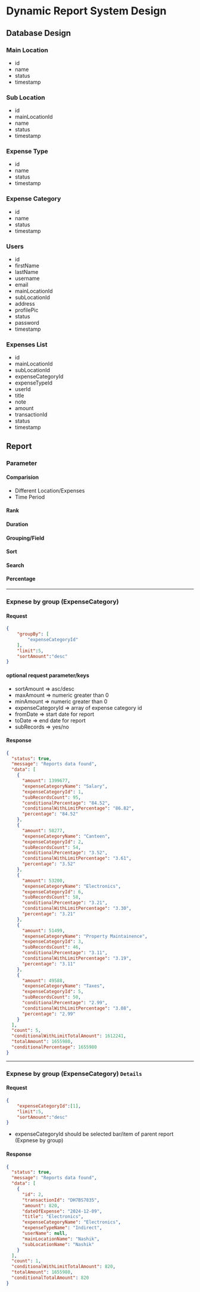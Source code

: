 # Dynamic Report System Design

## Database Design

### Main Location

* id
* name
* status
* timestamp

### Sub Location

* id
* mainLocationId
* name
* status
* timestamp

### Expense Type

* id
* name
* status
* timestamp

### Expense Category

* id
* name
* status
* timestamp

### Users

* id
* firstName
* lastName
* username
* email
* mainLocationId
* subLocationId
* address
* profilePic
* status
* password
* timestamp

### Expenses List

* id
* mainLocationId
* subLocationId
* expenseCategoryId
* expenseTypeId
* userId
* title
* note
* amount
* transactionId
* status
* timestamp 

## Report

### Parameter

#### Comparision 

* Different Location/Expenses
* Time Period

#### Rank

#### Duration

#### Grouping/Field

#### Sort

#### Search

#### Percentage

---

### Expnese by group (ExpenseCategory)

#### Request

```json
{
    "groupBy": [
        "expenseCategoryId"
    ],
    "limit":5,
    "sortAmount":"desc"
}
```

####  optional request parameter/keys

* sortAmount => asc/desc
* maxAmount => numeric greater than 0
* minAmount => numeric greater than 0 
* expenseCategoryId => array of expense category id
* fromDate => start date for report
* toDate => end date for report
* subRecords => yes/no

#### Response

```json
{
  "status": true,
  "message": "Reports data found",
  "data": [
    {
      "amount": 1399677,
      "expenseCategoryName": "Salary",
      "expenseCategoryId": 1,
      "subRecordsCount": 95,
      "conditionalPercentage": "84.52",
      "conditionalWithLimitPercentage": "86.82",
      "percentage": "84.52"
    },
    {
      "amount": 58277,
      "expenseCategoryName": "Canteen",
      "expenseCategoryId": 2,
      "subRecordsCount": 54,
      "conditionalPercentage": "3.52",
      "conditionalWithLimitPercentage": "3.61",
      "percentage": "3.52"
    },
    {
      "amount": 53200,
      "expenseCategoryName": "Electronics",
      "expenseCategoryId": 6,
      "subRecordsCount": 58,
      "conditionalPercentage": "3.21",
      "conditionalWithLimitPercentage": "3.30",
      "percentage": "3.21"
    },
    {
      "amount": 51499,
      "expenseCategoryName": "Property Maintainence",
      "expenseCategoryId": 3,
      "subRecordsCount": 46,
      "conditionalPercentage": "3.11",
      "conditionalWithLimitPercentage": "3.19",
      "percentage": "3.11"
    },
    {
      "amount": 49588,
      "expenseCategoryName": "Taxes",
      "expenseCategoryId": 5,
      "subRecordsCount": 50,
      "conditionalPercentage": "2.99",
      "conditionalWithLimitPercentage": "3.08",
      "percentage": "2.99"
    }
  ],
  "count": 5,
  "conditionalWithLimitTotalAmount": 1612241,
  "totalAmount": 1655980,
  "conditionalPercentage": 1655980
}
```

---

### Expnese by group (ExpenseCategory) `Details`

#### Request

```json
{
    "expenseCategoryId":[1],
    "limit":5,
    "sortAmount":"desc"
}
```

* expenseCategoryId should be selected bar/item of parent report (Expnese by group)

#### Response

```json
{
  "status": true, 
  "message": "Reports data found", 
  "data": [
    {
      "id": 2,
      "transactionId": "DH7BS7835",
      "amount": 820,
      "dateOfExpense": "2024-12-09",
      "title": "Electronics",
      "expenseCategoryName": "Electronics",
      "expenseTypeName": "Indirect",
      "userName": null,
      "mainLocationName": "Nashik",
      "subLocationName": "Nashik"
    }
  ], 
  "count": 1, 
  "conditionalWithLimitTotalAmount": 820, 
  "totalAmount": 1655980, 
  "conditionalTotalAmount": 820
}
```